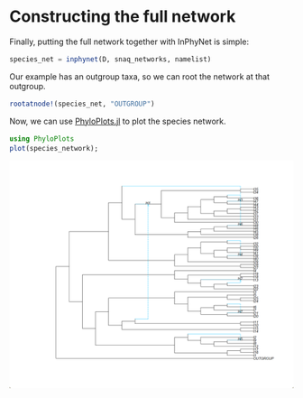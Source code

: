 # Constructing the full network

Finally, putting the full network together with InPhyNet is simple:

```julia
species_net = inphynet(D, snaq_networks, namelist)
```

Our example has an outgroup taxa, so we can root the network at that outgroup.

```julia
rootatnode!(species_net, "OUTGROUP")
```

Now, we can use [PhyloPlots.jl](https://github.com/JuliaPhylo/PhyloPlots.jl) to plot the species network.

```julia
using PhyloPlots
plot(species_network);
```

![Full network](full_net.png)

